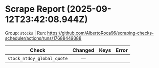# Scrape Report (2025-09-12T23:42:08.944Z)

Group: `stocks`  |  Run: https://github.com/AlbertoRoca96/scraping-checks-scheduler/actions/runs/17688449388

| Check | Changed | Keys | Error |
|---|:---:|:--|:--|
| `stock_ntdoy_global_quote` | — |  |  |
